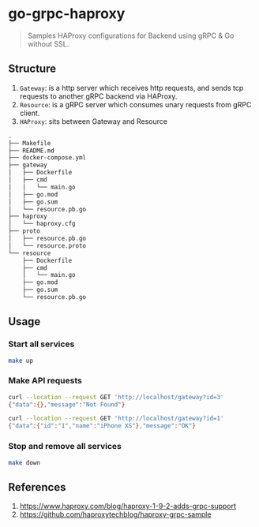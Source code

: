 # go-grpc-haproxy

> Samples HAProxy configurations for Backend using gRPC & Go without SSL.

## Structure

1. `Gateway`: is a http server which receives http requests, and sends tcp requests to another gRPC backend via HAProxy.
2. `Resource`: is a gRPC server which consumes unary requests from gRPC client.
3. `HAProxy`: sits between Gateway and Resource

```bash
.
├── Makefile
├── README.md
├── docker-compose.yml
├── gateway
│   ├── Dockerfile
│   ├── cmd
│   │   └── main.go
│   ├── go.mod
│   ├── go.sum
│   └── resource.pb.go
├── haproxy
│   └── haproxy.cfg
├── proto
│   ├── resource.pb.go
│   └── resource.proto
└── resource
    ├── Dockerfile
    ├── cmd
    │   └── main.go
    ├── go.mod
    ├── go.sum
    └── resource.pb.go
```

## Usage

### Start all services

```bash
make up
```

### Make API requests

```bash
curl --location --request GET 'http://localhost/gateway?id=3'
{"data":{},"message":"Not Found"}

curl --location --request GET 'http://localhost/gateway?id=1'
{"data":{"id":"1","name":"iPhone XS"},"message":"OK"}
```

### Stop and remove all services

```bash
make down
```

## References

1. <https://www.haproxy.com/blog/haproxy-1-9-2-adds-grpc-support>
2. <https://github.com/haproxytechblog/haproxy-grpc-sample>